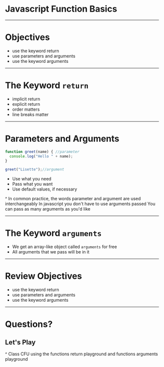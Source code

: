 # Javascript Function Basics

---

# Objectives

- use the keyword return
- use parameters and arguments
- use the keyword arguments

---

# The Keyword `return`

- implicit return
- explicit return
- order matters
- line breaks matter

---

# Parameters and Arguments

```javascript
function greet(name) { //parameter
  console.log("Hello " + name);
}

greet("Lisette");//argument
```
- Use what you need
- Pass what you want
- Use default values, if necessary


^
In common practice, the words parameter and argument are used interchangeably
In javascript you don't have to use arguments passed
You can pass as many arguments as you'd like

---

# The Keyword `arguments`

- We get an array-like object called `arguments` for free
- All arguments that we pass will be in it

---


# Review Objectives

- use the keyword return
- use parameters and arguments
- use the keyword arguments

---

# Questions?
## Let's Play

^ Class CFU using the functions return playground and functions arguments playground
